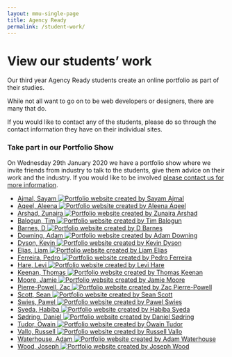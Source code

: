 ```yaml
---
layout: mmu-single-page
title: Agency Ready
permalink: /student-work/
---
```


# View our students’ work

<!-- In mid-November our third year Agency Ready students complete the first version of their portfolio websites.

You will be able to find screenshots and links to the sites soon after they are submitted. -->

Our third year Agency Ready students create an online portfolio as part of their studies.

While not all want to go on to be web developers or designers, there are many that do.

If you would like to contact any of the students, please do so through the contact information they have on their individual sites.

<div class="box">
<h3>Take part in our Portfolio Show</h3>

On Wednesday 29th January 2020 we have a portfolio show where we invite friends from industry to talk to the students, give them advice on their work and the industry. If you would like to be involved <a href="/about-contact/">please contact us for more information</a>.

</div>

<div class="full-width student-grid">
<ul>
<li><a href="http://17073275.webdevmmu.uk">Ajmal, Sayam <img src="../assets/img/screenshots/student-site-0.png" alt="Portfolio website created by Sayam Ajmal" /></a></li>

<li><a href="http://17026702.webdevmmu.uk">Aqeel, Aleena <img src="../assets/img/screenshots/student-site-1.png" alt="Portfolio website created by Aleena Aqeel" /></a></li>

<li><a href="http://17072239.webdevmmu.uk">Arshad, Zunaira <img src="../assets/img/screenshots/student-site-2.png" alt="Portfolio website created by Zunaira Arshad" /></a></li>

<li><a href="http://17102927.webdevmmu.uk">Balogun, Tim <img src="../assets/img/screenshots/student-site-3.png" alt="Portfolio website created by Tim Balogun" /></a></li>

<li><a href="http://17105663.webdevmmu.uk">Barnes, D <img src="../assets/img/screenshots/student-site-4.png" alt="Portfolio website created by D Barnes" /></a></li>

<li><a href="http://17068764.webdevmmu.uk">Downing, Adam <img src="../assets/img/screenshots/student-site-5.png" alt="Portfolio website created by Adam Downing" /></a></li>

<li><a href="http://17076251.webdevmmu.uk">Dyson, Kevin <img src="../assets/img/screenshots/student-site-6.png" alt="Portfolio website created by Kevin Dyson" /></a></li>

<li><a href="http://17070476.webdevmmu.uk">Elias, Liam <img src="../assets/img/screenshots/student-site-7.png" alt="Portfolio website created by Liam Elias" /></a></li>

<li><a href="http://16052344.webdevmmu.uk">Ferreira, Pedro <img src="../assets/img/screenshots/student-site-8.png" alt="Portfolio website created by Pedro Ferreira" /></a></li>

<li><a href="http://16039173.webdevmmu.uk">Hare, Levi <img src="../assets/img/screenshots/student-site-9.png" alt="Portfolio website created by Levi Hare" /></a></li>

<li><a href="http://14023672.webdevmmu.uk">Keenan, Thomas <img src="../assets/img/screenshots/student-site-10.png" alt="Portfolio website created by Thomas Keenan" /></a></li>

<li><a href="http://17076460.webdevmmu.uk">Moore, Jamie <img src="../assets/img/screenshots/student-site-11.png" alt="Portfolio website created by Jamie Moore" /></a></li>

<li><a href="http://17071012.webdevmmu.uk">Pierre-Powell, Zac <img src="../assets/img/screenshots/student-site-12.png" alt="Portfolio website created by Zac Pierre-Powell" /></a></li>

<li><a href="http://17083372.webdevmmu.uk">Scott, Sean <img src="../assets/img/screenshots/student-site-13.png" alt="Portfolio website created by Sean Scott" /></a></li>

<li><a href="http://17083809.webdevmmu.uk">Swies, Pawel <img src="../assets/img/screenshots/student-site-14.png" alt="Portfolio website created by Pawel Swies" /></a></li>

<li><a href="http://17031120.webdevmmu.uk">Syeda, Habiba <img src="../assets/img/screenshots/student-site-15.png" alt="Portfolio website created by Habiba Syeda" /></a></li>

<li><a href="http://17085190.webdevmmu.uk">Sødring, Daniel <img src="../assets/img/screenshots/student-site-16.png" alt="Portfolio website created by Daniel Sødring" /></a></li>

<li><a href="http://14500396.webdevmmu.uk">Tudor, Owain <img src="../assets/img/screenshots/student-site-17.png" alt="Portfolio website created by Owain Tudor" /></a></li>

<li><a href="http://17079760.webdevmmu.uk">Vallo, Russell <img src="../assets/img/screenshots/student-site-18.png" alt="Portfolio website created by Russell Vallo" /></a></li>

<li><a href="http://17076386.webdevmmu.uk">Waterhouse, Adam <img src="../assets/img/screenshots/student-site-19.png" alt="Portfolio website created by Adam Waterhouse" /></a></li>

<li><a href="http://17099427.webdevmmu.uk">Wood, Joseph <img src="../assets/img/screenshots/student-site-20.png" alt="Portfolio website created by Joseph Wood" /></a></li>
</ul>
</div>
<!-- ../assets/img/../assets/img/screenshots/student-site0.png -->
<!-- 
<div class="full-width student-grid"><ul><li><a href="http://www.16060661.webdevmmu.uk">David Afonso<img src="../assets/img/screenshots/student-site0.png" /></a></li><li><a href="http://15075965.webdevmmu.uk">Hala Alghanim<img src="../assets/img/screenshots/student-site1.png" /></a></li><li><a href="http://www.16047244.webdevmmu.uk">Bronagh Allbright<img src="../assets/img/screenshots/student-site2.png" /></a></li><li><a href="http://www.16031723.webdevmmu.uk">Asad Ashfaq<img src="../assets/img/screenshots/student-site3.png" /></a></li><li><a href="http://www.16042901.webdevmmu.uk">Abdul Ayub<img src="../assets/img/screenshots/student-site4.png" /></a></li><li><a href="http://addambolger.co.uk/">Addam Bolger<img src="../assets/img/screenshots/student-site5.png" /></a></li><li><a href="https://www.ashleydutton.co.uk/">Ashley Dutton<img src="../assets/img/screenshots/student-site6.png" /></a></li><li><a href="http://www.16043281.webdevmmu.uk">Yasmin Epworth<img src="../assets/img/screenshots/student-site7.png" /></a></li><li><a href="http://www.16043480.webdevmmu.uk">Matthew Gibbons<img src="../assets/img/screenshots/student-site8.png" /></a></li><li><a href="http://www.harrygopsill.co.uk">Harry Gopsill<img src="../assets/img/screenshots/student-site9.png" /></a></li><li><a href="https://16021537.webdevmmu.uk/">Lewis Hall<img src="../assets/img/screenshots/student-site10.png" /></a></li><li><a href="http://www.15092314.webdevmmu.uk">Darius Kamiab<img src="../assets/img/screenshots/student-site11.png" /></a></li><li><a href="http://www.16016183.webdevmmu.uk">Nayem Khan<img src="../assets/img/screenshots/student-site12.png" /></a></li><li><a href="http://www.16056050.webdevmmu.uk">Xiaoxiao Liu<img src="../assets/img/screenshots/student-site13.png" /></a></li><li><a href="http://www.16038681.webdevmmu.uk">Joshua Martin<img src="../assets/img/screenshots/student-site14.png" /></a></li><li><a href="http://www.16044064.webdevmmu.uk">Mustahsin Mir<img src="../assets/img/screenshots/student-site15.png" /></a></li><li><a href="http://www.16011524.webdevmmu.uk">William Morgan<img src="../assets/img/screenshots/student-site16.png" /></a></li><li><a href="http://www.15099413.webdevmmu.uk">Omar Muhtadi<img src="../assets/img/screenshots/student-site17.png" /></a></li><li><a href="http://www.15077218.webdevmmu.uk">James Newsham<img src="../assets/img/screenshots/student-site18.png" /></a></li><li><a href="http://www.16010278.webdevmmu.uk">Zain Qazi<img src="../assets/img/screenshots/student-site19.png" /></a></li><li><a href="http://www.16032926.webdevmmu.uk">Muhammad Shahid<img src="../assets/img/screenshots/student-site20.png" /></a></li><li><a href="http://www.14051695.webdevmmu.uk">Oliver Tuck<img src="../assets/img/screenshots/student-site21.png" /></a></li><li><a href="http://www.16027044.webdevmmu.uk">Frazer Watson<img src="../assets/img/screenshots/student-site22.png" /></a></li><li><a href="http://www.16018868.webdevmmu.uk">Chloe Wilkinson<img src="../assets/img/screenshots/student-site23.png" /></a></li></ul></div> -->
